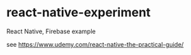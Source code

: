 # react-native-experiment
React Native, Firebase example

see https://www.udemy.com/react-native-the-practical-guide/
